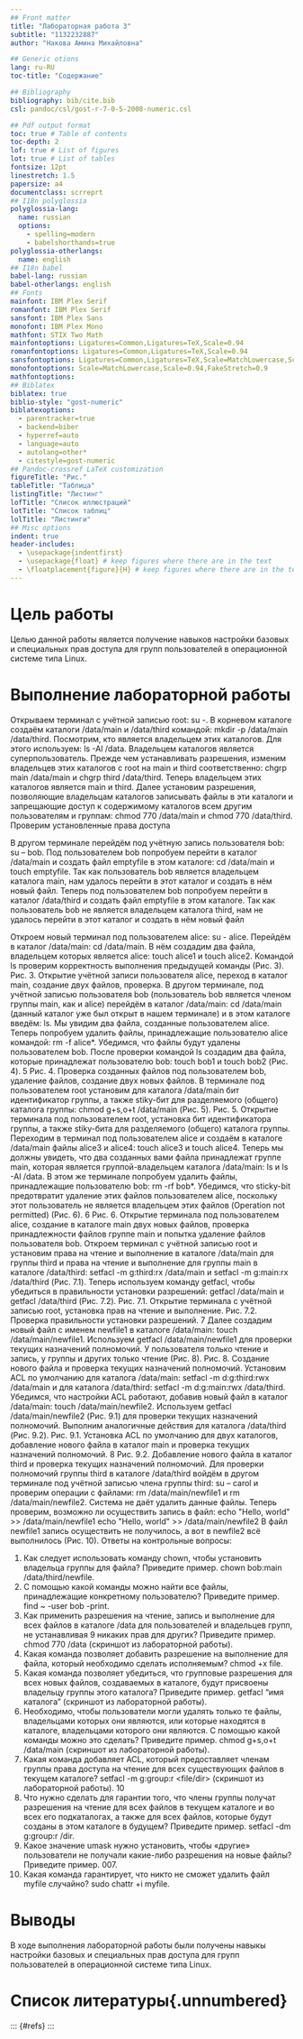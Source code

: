 ```yaml
---
## Front matter
title: "Лабораторная работа 3"
subtitle: "1132232887"
author: "Накова Амина Михайловна"

## Generic otions
lang: ru-RU
toc-title: "Содержание"

## Bibliography
bibliography: bib/cite.bib
csl: pandoc/csl/gost-r-7-0-5-2008-numeric.csl

## Pdf output format
toc: true # Table of contents
toc-depth: 2
lof: true # List of figures
lot: true # List of tables
fontsize: 12pt
linestretch: 1.5
papersize: a4
documentclass: scrreprt
## I18n polyglossia
polyglossia-lang:
  name: russian
  options:
	- spelling=modern
	- babelshorthands=true
polyglossia-otherlangs:
  name: english
## I18n babel
babel-lang: russian
babel-otherlangs: english
## Fonts
mainfont: IBM Plex Serif
romanfont: IBM Plex Serif
sansfont: IBM Plex Sans
monofont: IBM Plex Mono
mathfont: STIX Two Math
mainfontoptions: Ligatures=Common,Ligatures=TeX,Scale=0.94
romanfontoptions: Ligatures=Common,Ligatures=TeX,Scale=0.94
sansfontoptions: Ligatures=Common,Ligatures=TeX,Scale=MatchLowercase,Scale=0.94
monofontoptions: Scale=MatchLowercase,Scale=0.94,FakeStretch=0.9
mathfontoptions:
## Biblatex
biblatex: true
biblio-style: "gost-numeric"
biblatexoptions:
  - parentracker=true
  - backend=biber
  - hyperref=auto
  - language=auto
  - autolang=other*
  - citestyle=gost-numeric
## Pandoc-crossref LaTeX customization
figureTitle: "Рис."
tableTitle: "Таблица"
listingTitle: "Листинг"
lofTitle: "Список иллюстраций"
lotTitle: "Список таблиц"
lolTitle: "Листинги"
## Misc options
indent: true
header-includes:
  - \usepackage{indentfirst}
  - \usepackage{float} # keep figures where there are in the text
  - \floatplacement{figure}{H} # keep figures where there are in the text
---
```


# Цель работы

Целью данной работы является получение навыков настройки базовых и специальных прав доступа для групп пользователей в операционной системе типа Linux.

# Выполнение лабораторной работы

Открываем терминал с учётной записью root: su -. В корневом каталоге создаём каталоги /data/main и /data/third командой: mkdir -p /data/main /data/third. Посмотрим, кто является владельцем этих каталогов. Для этого используем: ls -Al /data. Владельцем каталогов является суперпользователь. Прежде чем устанавливать разрешения, изменим владельцев этих каталогов с root на main и third соответственно: chgrp main /data/main и chgrp third /data/third. Теперь владельцем этих каталогов является main и third. Далее установим разрешения, позволяющие владельцам каталогов записывать файлы в эти каталоги и запрещающие доступ к содержимому каталогов всем другим пользователям и группам: chmod 770 /data/main и chmod 770 /data/third. Проверим установленные права доступа

В другом терминале перейдём под учётную запись пользователя bob: su – bob. Под пользователем bob попробуем перейти в каталог /data/main и создать файл emptyfile в этом каталоге: cd /data/main и touch emptyfile. Так как пользователь bob является владельцем каталога main, нам удалось перейти в этот каталог и создать в нём новый файл. Теперь под пользователем bob попробуем перейти в каталог /data/third и создать файл emptyfile в этом каталоге. Так как пользователь bob не является владельцем каталога third, нам не удалось перейти в этот каталог и создать в нём новый файл

Откроем новый терминал под пользователем alice: su - alice. Перейдём в каталог /data/main: cd /data/main. В нём создадим два файла, владельцем которых является alice: touch alice1 и touch alice2. Командой ls проверим корректность выполнения предыдущей команды (Рис. 3).
Рис. 3. Открытие учётной записи пользователя alice, переход в каталог main, создание двух файлов, проверка.
В другом терминале, под учётной записью пользователя bob (пользователь bob является членом группы main, как и alice) перейдём в каталог /data/main: cd /data/main (данный каталог уже был открыт в нашем терминале) и в этом каталоге введём: ls. Мы увидим два файла, созданные пользователем alice. Теперь попробуем удалить файлы, принадлежащие пользователю alice командой: rm -f alice*. Убедимся, что файлы будут удалены пользователем bob. После проверки командой ls создадим два файла, которые принадлежат пользователю bob: touch bob1 и touch bob2 (Рис. 4).
5
Рис. 4. Проверка созданных файлов под пользователем bob, удаление файлов, создание двух новых файлов.
В терминале под пользователем root установим для каталога /data/main бит идентификатор группы, а также stiky-бит для разделяемого (общего) каталога группы: chmod g+s,o+t /data/main (Рис. 5).
Рис. 5. Открытие терминала под пользователем root, установка бит идентификатора группы, а также stiky-бита для разделяемого (общего) каталога группы.
Переходим в терминал под пользователем alice и создаём в каталоге /data/main файлы alice3 и alice4: touch alice3 и touch alice4. Теперь мы должны увидеть, что два созданных вами файла принадлежат группе main, которая является группой-владельцем каталога /data/main: ls и ls -Al /data. В этом же терминале попробуем удалить файлы, принадлежащие пользователю bob: rm -rf bob*. Убедимся, что sticky-bit предотвратит удаление этих файлов пользователем alice, поскольку этот пользователь не является владельцем этих файлов (Operation not permitted) (Рис. 6).
6
Рис. 6. Открытие терминала под пользователем alice, создание в каталоге main двух новых файлов, проверка принадлежности файлов группе main и попытка удаление файлов пользователя bob.
Откроем терминал с учётной записью root и установим права на чтение и выполнение в каталоге /data/main для группы third и права на чтение и выполнение для группы main в каталоге /data/third: setfacl -m g:third:rx /data/main и setfacl -m g:main:rx /data/third (Рис. 7.1). Теперь используем команду getfacl, чтобы убедиться в правильности установки разрешений: getfacl /data/main и getfacl /data/third (Рис. 7.2).
Рис. 7.1. Открытие терминала с учётной записью root, установка прав на чтение и выполнение.
Рис. 7.2. Проверка правильности установки разрешений.
7
Далее создадим новый файл с именем newfile1 в каталоге /data/main: touch /data/main/newfile1. Используем getfacl /data/main/newfile1 для проверки текущих назначений полномочий. У пользователя только чтение и запись, у группы и других только чтение (Рис. 8).
Рис. 8. Создание нового файла и проверка текущих назначений полномочий.
Установим ACL по умолчанию для каталога /data/main: setfacl -m d:g:third:rwx /data/main и для каталога /data/third: setfacl -m d:g:main:rwx /data/third. Убедимся, что настройки ACL работают, добавив новый файл в каталог /data/main: touch /data/main/newfile2. Используем getfacl /data/main/newfile2 (Рис. 9.1) для проверки текущих назначений полномочий. Выполним аналогичные действия для каталога /data/third (Рис. 9.2).
Рис. 9.1. Установка ACL по умолчанию для двух каталогов, добавление нового файла в каталог main и проверка текущих назначений полномочий.
8
Рис. 9.2. Добавление нового файла в каталог third и проверка текущих назначений полномочий.
Для проверки полномочий группы third в каталоге /data/third войдём в другом терминале под учётной записью члена группы third: su – carol и проверим операции с файлами: rm /data/main/newfile1 и rm /data/main/newfile2. Система не даёт удалить данные файлы. Теперь проверим, возможно ли осуществить запись в файл:
echo "Hello, world" >> /data/main/newfile1
echo "Hello, world" >> /data/main/newfile2
В файл newfile1 запись осуществить не получилось, а вот в newfile2 всё выполнилось (Рис. 10).
Ответы на контрольные вопросы:
1. Как следует использовать команду chown, чтобы установить владельца группы для файла? Приведите пример. chown bob:main /data/third/newfile.
2. С помощью какой команды можно найти все файлы, принадлежащие конкретному пользователю? Приведите пример. find ~ -user bob -print.
3. Как применить разрешения на чтение, запись и выполнение для всех файлов в каталоге /data для пользователей и владельцев групп, не устанавливая
9
никаких прав для других? Приведите пример. chmod 770 /data (скриншот из лабораторной работы).
4. Какая команда позволяет добавить разрешение на выполнение для файла, который необходимо сделать исполняемым? chmod +x file.
5. Какая команда позволяет убедиться, что групповые разрешения для всех новых файлов, создаваемых в каталоге, будут присвоены владельцу группы этого каталога? Приведите пример. getfacl “имя каталога” (скриншот из лабораторной работы).
6. Необходимо, чтобы пользователи могли удалять только те файлы, владельцами которых они являются, или которые находятся в каталоге, владельцами которого они являются. С помощью какой команды можно это сделать? Приведите пример. chmod g+s,o+t /data/main (скриншот из лабораторной работы).
7. Какая команда добавляет ACL, который предоставляет членам группы права доступа на чтение для всех существующих файлов в текущем каталоге? setfacl -m g:group:r <file/dir> (скриншот из лабораторной работы).
10
8. Что нужно сделать для гарантии того, что члены группы получат разрешения на чтение для всех файлов в текущем каталоге и во всех его подкаталогах, а также для всех файлов, которые будут созданы в этом каталоге в будущем? Приведите пример. setfacl -dm g:group:r /dir.
9. Какое значение umask нужно установить, чтобы «другие» пользователи не получали какие-либо разрешения на новые файлы? Приведите пример. 007.
10. Какая команда гарантирует, что никто не сможет удалить файл myfile случайно? sudo chattr +i myfile.

# Выводы

В ходе выполнения лабораторной работы были получены навыкы настройки базовых и специальных прав доступа для групп пользователей в операционной системе типа Linux.

# Список литературы{.unnumbered}

::: {#refs}
:::
